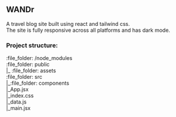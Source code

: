 ## WANDr
<p> A travel blog site built using react and tailwind css. <br> The site is fully responsive across all platforms and has dark mode. </p>


### Project structure:
<p>
:file_folder: /node_modules <br>
:file_folder: public <br>
|_ :file_folder: assets <br>
:file_folder: src <br>
|_:file_folder: components <br>
|_App.jsx <br>
|_index.css <br>
|_data.js <br>
|_main.jsx <br>
</p> 
